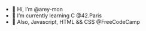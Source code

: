 - 👋 Hi, I’m @arey-mon
- 🌱 I’m currently learning C @42.Paris
- 👀 Also, Javascript, HTML && CSS @FreeCodeCamp

<!---
arey-mon/arey-mon is a ✨ special ✨ repository because its `README.md` (this file) appears on your GitHub profile.
You can click the Preview link to take a look at your changes.
--->
